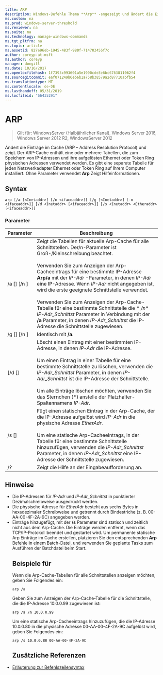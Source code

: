 ```yaml
---
title: ARP
description: Windows-Befehle Thema **Arp** -angezeigt und ändert die Einträge im Cache Resolution-Protokolls (Arp) Adresse verwendet, um die IP-Adressen und ihre aufgelösten, physischen Adressen zu speichern.
ms.custom: na
ms.prod: windows-server-threshold
ms.reviewer: na
ms.suite: na
ms.technology: manage-windows-commands
ms.tgt_pltfrm: na
ms.topic: article
ms.assetid: 827e96eb-1945-483f-980f-714703456f7c
author: coreyp-at-msft
ms.author: coreyp
manager: dongill
ms.date: 10/16/2017
ms.openlocfilehash: 1f7393c993601a5e1990cde3e6bc6763811062f4
ms.sourcegitcommit: eaf071249b6eb6b1a758b38579a2d87710abfb54
ms.translationtype: MT
ms.contentlocale: de-DE
ms.lasthandoff: 05/31/2019
ms.locfileid: "66435291"
---
```

# <a name="arp"></a>ARP

>Gilt für: WindowsServer (Halbjährlicher Kanal), Windows Server 2016, Windows Server 2012 R2, WindowsServer 2012

Ändert die Einträge im Cache (ARP – Address Resolution Protocol) und zeigt. Der ARP-Cache enthält eine oder mehrere Tabellen, die zum Speichern von IP-Adressen und ihre aufgelösten Ethernet oder Token Ring physischen Adressen verwendet werden. Es gibt eine separate Tabelle für jeden Netzwerkadapter Ethernet oder Token Ring auf Ihrem Computer installiert. Ohne Parameter verwendet **Arp** Zeigt Hilfeinformationen.
## <a name="syntax"></a>Syntax
```
arp [/a [<Inetaddr>] [/n <ifaceaddr>]] [/g [<Inetaddr>] [-n <ifaceaddr>]] [/d <Inetaddr> [<ifaceaddr>]] [/s <Inetaddr> <Etheraddr> [<ifaceaddr>]]
```
### <a name="parameters"></a>Parameter

|                Parameter                |                                                                                                                                                                                                                                                               Beschreibung                                                                                                                                                                                                                                                               |
|-----------------------------------------|-----------------------------------------------------------------------------------------------------------------------------------------------------------------------------------------------------------------------------------------------------------------------------------------------------------------------------------------------------------------------------------------------------------------------------------------------------------------------------------------------------------------------------------------|
|    /a [<Inetaddr>] [/n <ifaceaddr>]     | Zeigt die Tabellen für aktuelle Arp-Cache für alle Schnittstellen. Der/n-Parameter ist Groß-/Kleinschreibung beachtet.<br /><br />Verwenden Sie zum Anzeigen der Arp-Cacheeintrags für eine bestimmte IP-Adresse **Arp/a** mit der *IP-Adr* -Parameter, in denen *IP-Adr* eine IP-Adresse. Wenn *IP-Adr* nicht angegeben ist, wird die erste geeignete Schnittstelle verwendet.<br /><br />Verwenden Sie zum Anzeigen der Arp-Cache-Tabelle für eine bestimmte Schnittstelle die * */n** *IP-Adr_Schnittst* Parameter in Verbindung mit der **/a** Parameter, in denen *IP-Adr_Schnittst* die IP-Adresse die Schnittstelle zugewiesen. |
|    /g [<Inetaddr>] [/n <ifaceaddr>]     |                                                                                                                                                                                                                                                          Identisch mit **/a**.                                                                                                                                                                                                                                                           |
|      [/d <Inetaddr> [<ifaceaddr>]       |                                                                                           Löscht einen Eintrag mit einer bestimmten IP-Adresse, in denen *IP-Adr* die IP-Adresse.<br /><br />Um einen Eintrag in einer Tabelle für eine bestimmte Schnittstelle zu löschen, verwenden die *IP-Adr_Schnittst* Parameter, in denen *IP-Adr_Schnittst* ist die IP-Adresse der Schnittstelle.<br /><br />Um alle Einträge löschen möchten, verwenden Sie das Sternchen (\*) anstelle der Platzhalter-Spaltennamens *IP-Adr*.                                                                                           |
| /s <Inetaddr> <Etheraddr> [<ifaceaddr>] |                                                                                                                     Fügt einen statischen Eintrag in der Arp-Cache, der die IP-Adresse aufgelöst wird *IP-Adr* in die physische Adresse *EtherAdr*.<br /><br />Um eine statische Arp-Cacheeintrags, in der Tabelle für eine bestimmte Schnittstelle hinzuzufügen, verwenden die *IP-Adr_Schnittst* Parameter, in denen *IP-Adr_Schnittst* eine IP-Adresse der Schnittstelle zugewiesen.                                                                                                                     |
|                   /?                    |                                                                                                                                                                                                                                                  Zeigt die Hilfe an der Eingabeaufforderung an.                                                                                                                                                                                                                                                   |

## <a name="remarks"></a>Hinweise
- Die IP-Adressen für *IP-Adr* und *IP-Adr_Schnittst* in punktierter Dezimalschreibweise ausgedrückt werden.
- Die physische Adresse für *EtherAdr* besteht aus sechs Bytes in hexadezimaler Schreibweise und getrennt durch Bindestriche (z. B. 00-AA-00-4F-2A-9C) angegeben werden.
- Einträge hinzugefügt, mit der **/s** Parameter sind statisch und zeitlich nicht aus dem Arp-Cache. Die Einträge werden entfernt, wenn das TCP/IP-Protokoll beendet und gestartet wird. Um permanente statische Arp Einträge im Cache erstellen, platzieren Sie den entsprechenden **Arp** Befehle in einem Batch-Datei, und verwenden Sie geplante Tasks zum Ausführen der Batchdatei beim Start.
  ## <a name="BKMK_Examples"></a>Beispiele für
  Wenn die Arp-Cache-Tabellen für alle Schnittstellen anzeigen möchten, geben Sie Folgendes ein:
  ```
  arp /a
  ```
  Geben Sie zum Anzeigen der Arp-Cache-Tabelle für die Schnittstelle, die die IP-Adresse 10.0.0.99 zugewiesen ist:
  ```
  arp /a /n 10.0.0.99
  ```
  Um eine statische Arp-Cacheeintrags hinzuzufügen, die die IP-Adresse 10.0.0.80 in die physische Adresse 00-AA-00-4F-2A-9C aufgelöst wird, geben Sie Folgendes ein:
  ```
  arp /s 10.0.0.80 00-AA-00-4F-2A-9C 
  ```
  ## <a name="additional-references"></a>Zusätzliche Referenzen
- [Erläuterung zur Befehlszeilensyntax](command-line-syntax-key.md)
